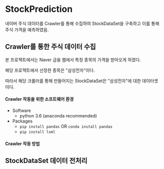 # StockPrediction
네이버 주식 데이터를 Crawler를 통해 수집하여 StockDataSet을 구축하고 이를 통해 주식 가격을 예측하였음.

## Crawler를 통한 주식 데이터 수집
본 프로젝트에서는 Naver 금융 웹에서 특정 종목의 가격을 받아오게 하였다.

해당 프로젝트에서 선정한 종목은 "삼성전자"이다.

따라서 해당 크롤러를 통해 만들어지는 StockDataSet은 "삼성전자"에 대한 데이터셋이다.

#### Crawler 작동을 위한 소프트웨어 환경
* Software
    - python 3.6 (anaconda recommended)
* Packages
    - `pip install pandas` OR `conda install pandas`
    - `pip install lxml`
    
#### Crawler 작동 방법


## StockDataSet 데이터 전처리
